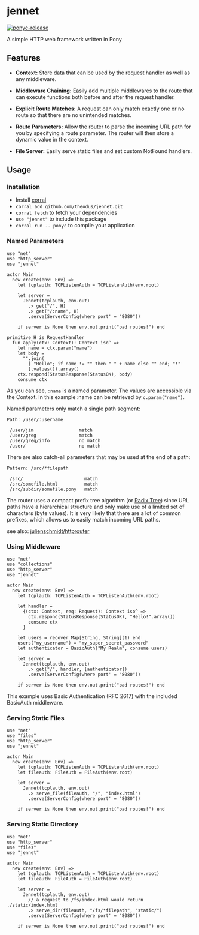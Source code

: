 # jennet
[![ponyc-release](https://github.com/Theodus/jennet/actions/workflows/ponyc-release.yml/badge.svg)](https://github.com/Theodus/jennet/actions/workflows/ponyc-release.yml)

A simple HTTP web framework written in Pony

## Features
- **Context:** Store data that can be used by the request handler as well as any middleware.

- **Middleware Chaining:** Easily add multiple middlewares to the route that can execute functions both before and after the request handler.

- **Explicit Route Matches:** A request can only match exactly one or no route so that there are no unintended matches.

- **Route Parameters:** Allow the router to parse the incoming URL path for you by specifying a route parameter. The router will then store a dynamic value in the context.

- **File Server:** Easily serve static files and set custom NotFound handlers.

## Usage

### Installation
- Install [corral](https://github.com/ponylang/corral)
- `corral add github.com/theodus/jennet.git`
- `corral fetch` to fetch your dependencies
- `use "jennet"` to include this package
- `corral run -- ponyc` to compile your application

### Named Parameters

```pony
use "net"
use "http_server"
use "jennet"

actor Main
  new create(env: Env) =>
    let tcplauth: TCPListenAuth = TCPListenAuth(env.root)

    let server =
      Jennet(tcplauth, env.out)
        .> get("/", H)
        .> get("/:name", H)
        .serve(ServerConfig(where port' = "8080"))

    if server is None then env.out.print("bad routes!") end

primitive H is RequestHandler
  fun apply(ctx: Context): Context iso^ =>
    let name = ctx.param("name")
    let body =
      "".join(
        [ "Hello"; if name != "" then " " + name else "" end; "!"
        ].values()).array()
    ctx.respond(StatusResponse(StatusOK), body)
    consume ctx
```

As you can see, `:name` is a named parameter. The values are accessible via the Context. In this example :name can be retrieved by `c.param("name")`.

Named parameters only match a single path segment:
```
Path: /user/:username

 /user/jim                 match
 /user/greg                match
 /user/greg/info           no match
 /user/                    no match
```

There are also catch-all parameters that may be used at the end of a path:
```
Pattern: /src/*filepath

 /src/                       match
 /src/somefile.html          match
 /src/subdir/somefile.pony   match
```

The router uses a compact prefix tree algorithm (or [Radix Tree](https://en.wikipedia.org/wiki/Radix_tree)) since URL paths have a hierarchical structure and only make use of a limited set of characters (byte values). It is very likely that there are a lot of common prefixes, which allows us to easily match incoming URL paths.

see also: [julienschmidt/httprouter](https://github.com/julienschmidt/httprouter)

### Using Middleware

```pony
use "net"
use "collections"
use "http_server"
use "jennet"

actor Main
  new create(env: Env) =>
    let tcplauth: TCPListenAuth = TCPListenAuth(env.root)

    let handler =
      {(ctx: Context, req: Request): Context iso^ =>
        ctx.respond(StatusResponse(StatusOK), "Hello!".array())
        consume ctx
      }

    let users = recover Map[String, String](1) end
    users("my_username") = "my_super_secret_password"
    let authenticator = BasicAuth("My Realm", consume users)

    let server =
      Jennet(tcplauth, env.out)
        .> get("/", handler, [authenticator])
        .serve(ServerConfig(where port' = "8080"))

    if server is None then env.out.print("bad routes!") end
```

This example uses Basic Authentication (RFC 2617) with the included BasicAuth middleware.

### Serving Static Files

```pony
use "net"
use "files"
use "http_server"
use "jennet"

actor Main
  new create(env: Env) =>
    let tcplauth: TCPListenAuth = TCPListenAuth(env.root)
    let fileauth: FileAuth = FileAuth(env.root)

    let server =
      Jennet(tcplauth, env.out)
        .> serve_file(fileauth, "/", "index.html")
        .serve(ServerConfig(where port' = "8080"))

    if server is None then env.out.print("bad routes!") end
```

### Serving Static Directory

```pony
use "net"
use "http_server"
use "files"
use "jennet"

actor Main
  new create(env: Env) =>
    let tcplauth: TCPListenAuth = TCPListenAuth(env.root)
    let fileauth: FileAuth = FileAuth(env.root)

    let server =
      Jennet(tcplauth, env.out)
        // a request to /fs/index.html would return ./static/index.html
        .> serve_dir(fileauth, "/fs/*filepath", "static/")
        .serve(ServerConfig(where port' = "8080"))

    if server is None then env.out.print("bad routes!") end
```
